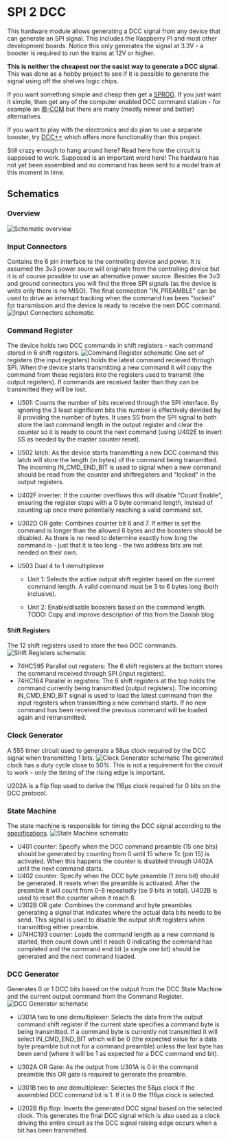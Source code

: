# SPI 2 DCC
This hardware module allows generating a DCC signal from any device that can generate an SPI signal. This includes the 
Raspberry PI and most other development boards. Notice this only generates the signal at 3.3V - a booster is required to run the trains at 12V or higher.

**This is neither the cheapest nor the easist way to generate a DCC signal.**  
This was done as a hobby project to see if it is possible to generate the signal using off the shelves logic chips.

If you want something simple and cheap then get a [SPROG](http://www.sprog-dcc.co.uk/about_sprogII.shtml). If you just want it simple,
then get any of the computer enabled DCC command station - for example an [IB-COM](http://www.uhlenbrock.de/de_DE/produkte/digizen/I000C67F-001.htm!ArcEntryInfo=0004.2.I000C67F)
but there are many (mostly newer and better) alternatives.

If you want to play with the electronics and do plan to use a separate booster, try [DCC++](https://github.com/DccPlusPlus/BaseStation) which
offers more functionality than this project.

Still crazy enough to hang around here? Read here how the circuit is supposed to work. Supposed is an important word here! The hardware has not yet
been assembled and no command has been sent to a model train at this moment in time.

## Schematics
### Overview
![Schematic overview](https://kicaddoxer.azurewebsites.net/github/trainiot/Hardware/master/Spi2Dcc/SpiDcc.sch?.svg)

### Input Connectors
Contains the 6 pin interface to the controlling device and power. It is assumed the 3v3 power soure will originate from the controlling 
device but it is of course possible to use an alternative power source.
Besides the 3v3 and ground connectors you will find the three SPI signals (as the device is write only there is no MISO). The final connection 
"IN_PREAMBLE" can be used to drive an interrupt tracking when the command has been "locked" for transmission and the device is ready to receive
the next DCC command. 
![Input Connectors schematic](https://kicaddoxer.azurewebsites.net/github/trainiot/Hardware/master/Spi2Dcc/InputConnectors.sch?.svg)

### Command Register

The device holds two DCC commands in shift registers - each command stored in 6 shift registers. 
![Command Register schematic](https://kicaddoxer.azurewebsites.net/github/trainiot/Hardware/master/Spi2Dcc/CommandRegister.sch?.svg)
One set of registers (the input registers) holds the latest command recieved through SPI. When the device starts transmitting
a new command it will copy the command from these registers into the registers used to transmit (the output registers).
If commands are received faster than they can be transmitted they will be lost.

* U501: Counts the number of bits received through the SPI interface. By ignoring the 3 least significent bits this 
number is effectively devided by 8 providing the number of bytes. It uses SS from the SPI signal to both store the
last command length in the output register and clear the counter so it is ready to count the next command
(using U402E to invert SS as needed by the master counter reset).

* U502 latch: As the device starts transmitting a new DCC command this latch will store the length (in bytes) of the command being transmitted.  
The incoming IN_CMD_END_BIT is used to signal when a new command should be read from the counter and shiftregisters and "locked" in the output registers.

* U402F inverter: If the counter overflows this will disable "Count Enable", ensuring the register stops with a 0 byte command length,
instead of counting up once more potentially reaching a valid command set.

* U302D OR gate: Combines counter bit 6 and 7. If either is set the command is longer than the allowed 6 bytes and the boosters
should be disabled. As there is no need to determine exactly how long the command is - just that it is too long - the two address bits
are not needed on their own.

* U503 Dual 4 to 1 demultiplexer

  * Unit 1: Selects the active output shift register based on the current command length.
A valid command must be 3 to 6 bytes long (both inclusive).  

  * Unit 2: Enable/disable boosters based on the command length. TODO: Copy and improve description of this from the Danish blog

#### Shift Registers
The 12 shift registers used to store the two DCC commands.
![Shift Registers schematic](https://kicaddoxer.azurewebsites.net/github/trainiot/Hardware/master/Spi2Dcc/ShiftRegisters.sch?.svg)
* 74HC595 Parallel out registers: The 6 shift registers at the bottom stores the command received through SPI (input registers).
* 74HC164 Parallel in registers: The 6 shift registers at the top holds the command currently being transmitted (output registers).
The incoming IN_CMD_END_BIT signal is used to load the latest command from the input registers when transmitting a new command starts.
If no new command has been received the previous command will be loaded again and retransmitted.

### Clock Generator
A 555 timer circuit used to generate a 58μs clock required by the DCC signal when transmitting 1 bits.
![Clock Generator schematic](https://kicaddoxer.azurewebsites.net/github/trainiot/Hardware/master/Spi2Dcc/ClockGenerator.sch?hiddenpins=ShowIfConnectedToWire&.svg)
The generated clock has a duty cycle close to 50%. This is not a requirement for the circuit to work - only the timing of the
rising edge is important.

U202A is a flip flop used to derive the 116μs clock required for 0 bits on the DCC protocol.

### State Machine
The state machine is responsible for timing the DCC signal according to the [specifications](http://www.nmra.org/sites/default/files/s-92-2004-07.pdf).
![State Machine schematic](https://kicaddoxer.azurewebsites.net/github/trainiot/Hardware/master/Spi2Dcc/DccStateMachine.sch?hiddenpins=ShowIfConnectedToWire&.svg)
* U401 counter: Specify when the DCC command preamble (15 one bits) should be generated by counting from 0 until 15 where Tc (pin 15) is activated. When this happens the counter is disabled through U402A until the next command starts.
* U402 counter: Specify when the DCC byte preamble (1 zero bit) should be generated. It resets when the preamble is activated. After the preamble it will count from 0-8 repeatedly (so 9 bits in total). U402B is used to reset the counter when it reach 8.
* U302B OR gate: Combines the command and byte preambles generating a signal that indicates where the actual data bits needs to be send. This signal is used to disable the output shift registers when transmitting either preamble.
* U74HC193 counter: Loads the command length as a new command is started, then count down until it reach 0 indicating the command has completed and the command end bit (a single one bit) should be generated and the next command loaded.

### DCC Generator
Generates 0 or 1 DCC bits based on the output from the DCC State Machine and the current output command from the Command Register.
![DCC Generator schematic](https://kicaddoxer.azurewebsites.net/github/trainiot/Hardware/master/Spi2Dcc/DccGenerator.sch?hiddenpins=ShowIfConnectedToWire&.svg)

* U301A two to one demultiplexer: Selects the data from the output command shift register if the current state specifies a command byte is being transmitted. If a command byte is currently not transmitted it will select IN_CMD_END_BIT which will be 0 (the expected value for a data byte preamble but not for a command preamble) unless the last byte has been send (where it will be 1 as expected for a DCC command end bit). 

* U302A OR Gate: As the output from U301A is 0 in the command preamble this OR gate is required to generate the preamble.

* U301B two to one demultiplexer: Selectes the 58μs clock if the assembled DCC command bit is 1. If it is 0 the 116μs clock is selected.

* U202B flip flop: Inverts the generated DCC signal based on the selected clock. This generates the final DCC signal which is also used as a clock driving the entire circuit as the DCC signal raising edge occurs when a bit has been transmitted.
